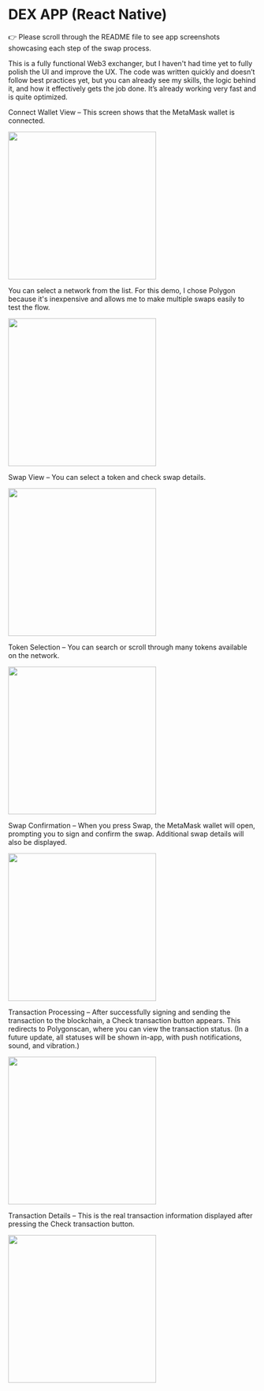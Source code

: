 # DEX APP (React Native)

👉 Please scroll through the README file to see app screenshots showcasing each step of the swap process.

This is a fully functional Web3 exchanger, but I haven't had time yet to fully polish the UI and improve the UX. The code was written quickly and doesn’t follow best practices yet, but you can already see my skills, the logic behind it, and how it effectively gets the job done. It’s already working very fast and is quite optimized.

Connect Wallet View – This screen shows that the MetaMask wallet is connected.

<img src="assets/images/01.jpg" width="300">

You can select a network from the list. For this demo, I chose Polygon because it's inexpensive and allows me to make multiple swaps easily to test the flow.

<img src="assets/images/02.jpg" width="300">

Swap View – You can select a token and check swap details.

<img src="assets/images/03.jpg" width="300">

Token Selection – You can search or scroll through many tokens available on the network.

<img src="assets/images/04.jpg" width="300">

Swap Confirmation – When you press Swap, the MetaMask wallet will open, prompting you to sign and confirm the swap. Additional swap details will also be displayed.

<img src="assets/images/05.jpg" width="300">

Transaction Processing – After successfully signing and sending the transaction to the blockchain, a Check transaction button appears. This redirects to Polygonscan, where you can view the transaction status. (In a future update, all statuses will be shown in-app, with push notifications, sound, and vibration.)

<img src="assets/images/06.jpg" width="300">

Transaction Details – This is the real transaction information displayed after pressing the Check transaction button.

<img src="assets/images/07.jpg" width="300">
